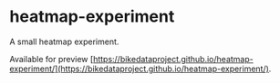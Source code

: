 # heatmap-experiment

A small heatmap experiment.

Available for preview [https://bikedataproject.github.io/heatmap-experiment/](https://bikedataproject.github.io/heatmap-experiment/).